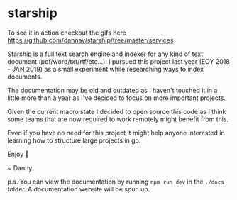 # starship

To see it in action checkout the gifs here https://github.com/dannav/starship/tree/master/services

Starship is a full text search engine and indexer for any kind of text document (pdf/word/txt/rtf/etc...). I pursued this project last year (EOY 2018 - JAN 2019) as
a small experiment while researching ways to index documents.

The documentation may be old and outdated as I haven't touched it in a little more than a year as I've decided to focus on more
important projects.

Given the current macro state I decided to open source this code as I think some teams that are now required to work remotely
might benefit from this.

Even if you have no need for this project it might help anyone interested in learning how to structure large projects in go.

Enjoy 🥳

~ Danny

p.s. You can view the documentation by running `npm run dev` in the `./docs` folder. A documentation website will be spun up.
